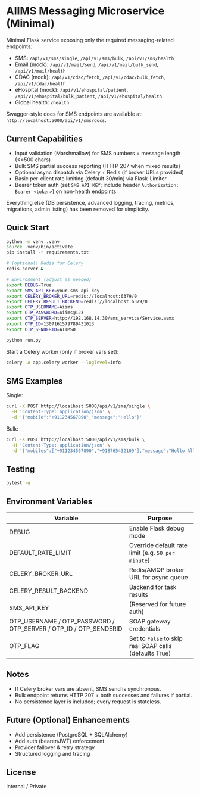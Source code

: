 # AIIMS Messaging Microservice (Minimal)

Minimal Flask service exposing only the required messaging-related endpoints:

* SMS: `/api/v1/sms/single`, `/api/v1/sms/bulk`, `/api/v1/sms/health`
* Email (mock): `/api/v1/mail/send`, `/api/v1/mail/bulk_send`, `/api/v1/mail/health`
* CDAC (mock): `/api/v1/cdac/fetch`, `/api/v1/cdac/bulk_fetch`, `/api/v1/cdac/health`
* eHospital (mock): `/api/v1/ehospital/patient`, `/api/v1/ehospital/bulk_patient`, `/api/v1/ehospital/health`
* Global health: `/health`

Swagger-style docs for SMS endpoints are available at: `http://localhost:5000/api/v1/sms/docs`.

## Current Capabilities
* Input validation (Marshmallow) for SMS numbers + message length (<=500 chars)
* Bulk SMS partial success reporting (HTTP 207 when mixed results)
* Optional async dispatch via Celery + Redis (if broker URLs provided)
* Basic per-client rate limiting (default 30/min) via Flask-Limiter
* Bearer token auth (set `SMS_API_KEY`; include header `Authorization: Bearer <token>`) on non-health endpoints

Everything else (DB persistence, advanced logging, tracing, metrics, migrations, admin listing) has been removed for simplicity.

## Quick Start
```bash
python -m venv .venv
source .venv/bin/activate
pip install -r requirements.txt

# (optional) Redis for Celery
redis-server &

# Environment (adjust as needed)
export DEBUG=True
export SMS_API_KEY=your-sms-api-key
export CELERY_BROKER_URL=redis://localhost:6379/0
export CELERY_RESULT_BACKEND=redis://localhost:6379/0
export OTP_USERNAME=Aiims
export OTP_PASSWORD=Aiims@123
export OTP_SERVER=http://192.168.14.30/sms_service/Service.asmx
export OTP_ID=1307161579789431013
export OTP_SENDERID=AIIMSD

python run.py
```

Start a Celery worker (only if broker vars set):
```bash
celery -A app.celery worker --loglevel=info
```

## SMS Examples
Single:
```bash
curl -X POST http://localhost:5000/api/v1/sms/single \
  -H 'Content-Type: application/json' \
  -d '{"mobile":"+911234567890","message":"Hello"}'
```

Bulk:
```bash
curl -X POST http://localhost:5000/api/v1/sms/bulk \
  -H 'Content-Type: application/json' \
  -d '{"mobiles":["+911234567890","+918765432109"],"message":"Hello All"}'
```

## Testing
```bash
pytest -q
```

## Environment Variables
| Variable | Purpose |
|----------|---------|
| DEBUG | Enable Flask debug mode |
| DEFAULT_RATE_LIMIT | Override default rate limit (e.g. `50 per minute`) |
| CELERY_BROKER_URL | Redis/AMQP broker URL for async queue |
| CELERY_RESULT_BACKEND | Backend for task results |
| SMS_API_KEY | (Reserved for future auth) |
| OTP_USERNAME / OTP_PASSWORD / OTP_SERVER / OTP_ID / OTP_SENDERID | SOAP gateway credentials |
| OTP_FLAG | Set to `False` to skip real SOAP calls (defaults True) |

## Notes
* If Celery broker vars are absent, SMS send is synchronous.
* Bulk endpoint returns HTTP 207 + both successes and failures if partial.
* No persistence layer is included; every request is stateless.

## Future (Optional) Enhancements
* Add persistence (PostgreSQL + SQLAlchemy)
* Add auth (bearer/JWT) enforcement
* Provider failover & retry strategy
* Structured logging and tracing

## License
Internal / Private

